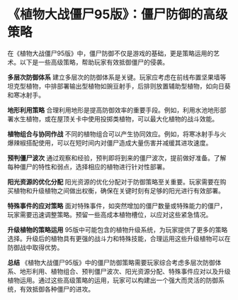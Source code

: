 # 《植物大战僵尸95版》：僵尸防御的高级策略

在《植物大战僵尸95版》中，僵尸防御不仅是游戏的基础，更是策略运用的艺术。以下是一些高级策略，帮助玩家有效抵御僵尸的侵袭。

**多层次防御体系**
建立多层次的防御体系是关键。玩家应考虑在前线布置坚果墙等坦克型植物，中排部署输出型植物如豌豆射手，后排则放置辅助型植物，如向日葵和寒冰射手。

**地形利用策略**
合理利用地形是提高防御效率的重要手段。例如，利用水池地形部署水生植物，或在屋顶关卡中使用投掷类植物，可以最大化植物的战斗效能。

**植物组合与协同作战**
不同的植物组合可以产生协同效应。例如，将寒冰射手与火爆辣椒搭配使用，可以在短时间内对僵尸造成大量伤害并减缓其进攻速度。

**预判僵尸波次**
通过观察和经验，预判即将到来的僵尸波次，提前做好准备。了解每种僵尸的特性和弱点，选择相应的植物进行针对性部署。

**阳光资源的优化分配**
阳光资源的优化分配对于防御策略至关重要。玩家需要在购买植物和升级植物之间做出权衡，确保在关键时刻有足够的阳光进行有效部署。

**特殊事件的应对策略**
面对特殊事件，如突然增加的僵尸数量或特殊能力的僵尸，玩家需要迅速调整策略。预留一些高成本植物槽位，以应对这些紧急情况。

**升级植物的策略运用**
95版中可能包含的植物升级系统，为玩家提供了更多的策略选择。升级后的植物具有更强的战斗力和特殊技能，合理运用这些升级植物可以在防御战中取得优势。

**总结**
《植物大战僵尸95版》中的僵尸防御策略需要玩家综合考虑多层次防御体系、地形利用、植物组合、预判僵尸波次、阳光资源分配、特殊事件应对以及升级植物运用。通过这些高级策略的运用，玩家可以构建出一个强大而灵活的防御系统，有效抵御各种僵尸的进攻。